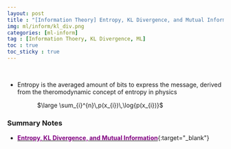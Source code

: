 ```yaml
---
layout: post
title : "[Information Theory] Entropy, KL Divergence, and Mutual Information"
img: ml/inform/kl_div.png
categories: [ml-inform] 
tag : [Information Thoery, KL Divergence, ML]
toc : true
toc_sticky : true
---
```

<br/>

- Entropy is the averaged amount of bits to express the message, derived from the theromodynamic concept of entropy in physics <br/>
    
    &emsp;&emsp;&emsp; $\large \sum_{i}^{n}\,p(x_{i})\,\log{p(x_{i})}$

### Summary Notes

- [<span style="color:purple">**Entropy, KL Divergence, and Mutual Information**</span>](https://drive.google.com/file/d/17E1L4417BJVggUa83DZ1c8lmq9awJoDs/view?usp=share_link){:target="_blank"}


